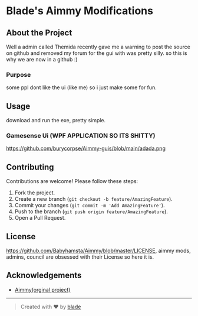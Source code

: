 # Blade's Aimmy Modifications

## About the Project
Well a admin called Themida recently gave me a warning to post the source on github and removed my forum for the gui with was pretty silly. so this is why we are now in a github :)
### Purpose

some ppl dont like the ui (like me) so i just make some for fun.

## Usage

download and run the exe, pretty simple.

### Gamesense Ui (WPF APPLICATION SO ITS SHITTY)

https://github.com/burycorpse/Aimmy-guis/blob/main/adada.png
## Contributing

Contributions are welcome! Please follow these steps:

1. Fork the project.
2. Create a new branch (`git checkout -b feature/AmazingFeature`).
3. Commit your changes (`git commit -m 'Add AmazingFeature'`).
4. Push to the branch (`git push origin feature/AmazingFeature`).
5. Open a Pull Request.

## License

https://github.com/Babyhamsta/Aimmy/blob/master/LICENSE, aimmy mods, admins, council are obsessed with their License so here it is.
## Acknowledgements

- [Aimmy(orginal project)](https://aimmy.dev/)
---

> Created with ❤️ by [blade](https://github.com/burycorpse)

